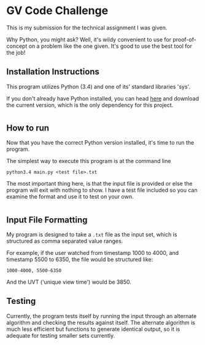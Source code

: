 # GV Code Challenge

This is my submission for the technical assignment I was given. 

Why Python, you might ask? Well, it's wildy convenient to use for proof-of-concept on a problem like the one given. It's good to use the best tool for the job!

## Installation Instructions
This program utilizes Python (3.4) and one of its' standard libraries 'sys'. 

If you don't already have Python installed, you can head [here](https://www.python.org/downloads/release/python-340/) and download the current version, which is the only dependency for this project.

#

## How to run
Now that you have the correct Python version installed, it's time to run the program.

The simplest way to execute this program is at the command line
```
python3.4 main.py <test file>.txt
```

The most important thing here, is that the input file is provided or else the program will exit with nothing to show. I have a test file included so you can examine the format and use it to test on your own.

#

## Input File Formatting
My program is designed to take a `.txt` file as the input set, which is structured as comma separated value ranges.

For example, if the user watched from timestamp 1000 to 4000, and timestamp 5500 to 6350, the file would be structured like:

```
1000-4000, 5500-6350
```

And the UVT ('unique view time') would be 3850.

## Testing
Currently, the program tests itself by running the input through an alternate algorithm and checking the results against itself. The alternate algorithm is much less efficient but functions to generate identical output, so it is adequate for testing smaller sets currently.
